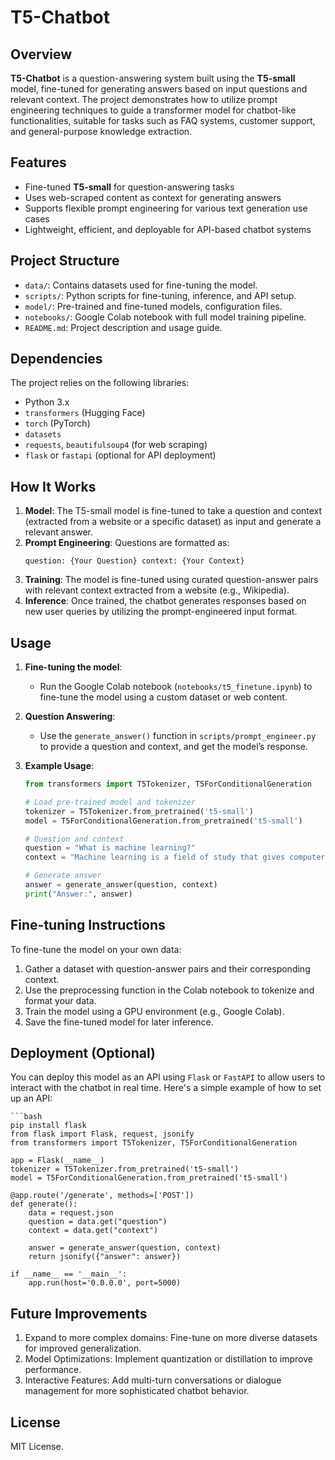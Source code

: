 # T5-Chatbot

## Overview
**T5-Chatbot** is a question-answering system built using the **T5-small** model, fine-tuned for generating answers based on input questions and relevant context. The project demonstrates how to utilize prompt engineering techniques to guide a transformer model for chatbot-like functionalities, suitable for tasks such as FAQ systems, customer support, and general-purpose knowledge extraction.

## Features
- Fine-tuned **T5-small** for question-answering tasks
- Uses web-scraped content as context for generating answers
- Supports flexible prompt engineering for various text generation use cases
- Lightweight, efficient, and deployable for API-based chatbot systems

## Project Structure
- `data/`: Contains datasets used for fine-tuning the model.
- `scripts/`: Python scripts for fine-tuning, inference, and API setup.
- `model/`: Pre-trained and fine-tuned models, configuration files.
- `notebooks/`: Google Colab notebook with full model training pipeline.
- `README.md`: Project description and usage guide.

## Dependencies
The project relies on the following libraries:
- Python 3.x
- `transformers` (Hugging Face)
- `torch` (PyTorch)
- `datasets`
- `requests`, `beautifulsoup4` (for web scraping)
- `flask` or `fastapi` (optional for API deployment)

## How It Works
1. **Model**: The T5-small model is fine-tuned to take a question and context (extracted from a website or a specific dataset) as input and generate a relevant answer.
2. **Prompt Engineering**: Questions are formatted as: 
    ```
    question: {Your Question} context: {Your Context}
    ```
3. **Training**: The model is fine-tuned using curated question-answer pairs with relevant context extracted from a website (e.g., Wikipedia).
4. **Inference**: Once trained, the chatbot generates responses based on new user queries by utilizing the prompt-engineered input format.

## Usage
1. **Fine-tuning the model**:
   - Run the Google Colab notebook (`notebooks/t5_finetune.ipynb`) to fine-tune the model using a custom dataset or web content.
  
2. **Question Answering**:
   - Use the `generate_answer()` function in `scripts/prompt_engineer.py` to provide a question and context, and get the model’s response.

3. **Example Usage**:
    ```python
    from transformers import T5Tokenizer, T5ForConditionalGeneration
    
    # Load pre-trained model and tokenizer
    tokenizer = T5Tokenizer.from_pretrained('t5-small')
    model = T5ForConditionalGeneration.from_pretrained('t5-small')
    
    # Question and context
    question = "What is machine learning?"
    context = "Machine learning is a field of study that gives computers the ability to learn from data."
    
    # Generate answer
    answer = generate_answer(question, context)
    print("Answer:", answer)
    ```

## Fine-tuning Instructions
To fine-tune the model on your own data:
1. Gather a dataset with question-answer pairs and their corresponding context.
2. Use the preprocessing function in the Colab notebook to tokenize and format your data.
3. Train the model using a GPU environment (e.g., Google Colab).
4. Save the fine-tuned model for later inference.

## Deployment (Optional)
You can deploy this model as an API using `Flask` or `FastAPI` to allow users to interact with the chatbot in real time. Here's a simple example of how to set up an API:

    ```bash
    pip install flask
    from flask import Flask, request, jsonify
    from transformers import T5Tokenizer, T5ForConditionalGeneration
    
    app = Flask(__name__)
    tokenizer = T5Tokenizer.from_pretrained('t5-small')
    model = T5ForConditionalGeneration.from_pretrained('t5-small')
    
    @app.route('/generate', methods=['POST'])
    def generate():
        data = request.json
        question = data.get("question")
        context = data.get("context")
        
        answer = generate_answer(question, context)
        return jsonify({"answer": answer})
    
    if __name__ == '__main__':
        app.run(host='0.0.0.0', port=5000)


## Future Improvements
1. Expand to more complex domains: Fine-tune on more diverse datasets for improved generalization.
2. Model Optimizations: Implement quantization or distillation to improve performance.
3. Interactive Features: Add multi-turn conversations or dialogue management for more sophisticated chatbot behavior.

## License
MIT License.
